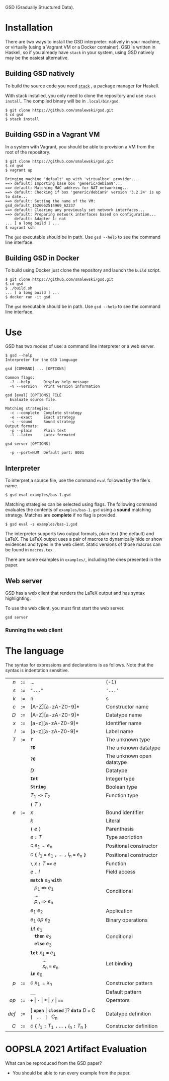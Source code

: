 GSD (Gradually Structured Data).

# Installation

There are two ways to install the GSD interpreter:
natively in your machine, or virtually
(using a Vagrant VM or a Docker container).
GSD is written in Haskell, so if you already have
`stack` in your system, using GSD natively may be
the easiest alternative.

## Building GSD natively

To build the source code you need [`stack`](https://docs.haskellstack.org/en/stable/install_and_upgrade/)
, a package manager for Haskell.

With stack installed, you only need to clone the
repository and use `stack install`.
The compiled binary will be in `.local/bin/gsd`.

```
$ git clone https://github.com/smalewski/gsd.git
$ cd gsd
$ stack install
```

## Building GSD in a Vagrant VM

In a system with Vagrant, you should be able to provision
a VM from the root of the repository.

```
$ git clone https://github.com/smalewski/gsd.git
$ cd gsd
$ vagrant up

Bringing machine 'default' up with 'virtualbox' provider...
==> default: Importing base box 'generic/debian9'...
==> default: Matching MAC address for NAT networking...
==> default: Checking if box 'generic/debian9' version '3.2.24' is up to date...
==> default: Setting the name of the VM: gsd_default_1626062514969_62237
==> default: Clearing any previously set network interfaces...
==> default: Preparing network interfaces based on configuration...
    default: Adapter 1: nat
... [ a long build ] ...
$ vagrant ssh
```

The `gsd` executable should be in path.
Use `gsd --help` to see the command line interface.

## Building GSD in Docker

To build using Docker just clone the repository and
launch the `build` script.

```
$ git clone https://github.com/smalewski/gsd.git
$ cd gsd
$ ./build.sh
... [ a long build ] ...
$ docker run -it gsd
```

The `gsd` executable should be in path.
Use `gsd --help` to see the command line interface.

# Use

GSD has two modes of use: a command line interpreter or
a web server.

```
$ gsd --help
Interpreter for the GSD language

gsd [COMMAND] ... [OPTIONS]

Common flags:
  -? --help      Display help message
  -V --version   Print version information

gsd [eval] [OPTIONS] FILE
  Evaluate source file.

Matching strategies:
  -c --complete  Complete strategy
  -e --exact     Exact strategy
  -s --sound     Sound strategy
Output formats:
  -p --plain     Plain text
  -l --latex     Latex formated

gsd server [OPTIONS]

  -p --port=NUM  Default port: 8001

```

## Interpreter

To interpret a source file, use the command `eval` followed by
the file's name.
```
$ gsd eval examples/bas-1.gsd
```

Matching strategies can be selected using flags.
The following command evaluates the contents of
`examples/bas-1.gsd` using a **sound** matching strategy.
Matches are **complete** if no flag is provided.
```
$ gsd eval -s examples/bas-1.gsd
```

The interpreter supports two output formats, plain text (the default)
and LaTeX. The LaTeX output uses a pair of macros to dynamically hide or show
evidences and types in the web client.
Static versions of those macros can be found in `macros.tex`.

There are some examples in `examples/`, including
the ones presented in the paper.

## Web server

GSD has a web client that renders
the LaTeX output and has syntax
highlighting.

To use the web client, you must first
start the web server.
```
gsd server
```

### Running the web client


# The language

The syntax for expressions and declarations is as follows. Note that the syntax is indentation sensitive.

|     |    |                                                                                |                                               |
| --: | :-: | :----------------------------------------------------------------------------- | :-------------------------------------------- |
| *n* | := | ... | \(-1\) | 0 | 1 | ...                                                     | Integer literals                              |
| *s* | := | `"..."` | `'...'`                                                                | String literals                               |
| *k* | := |  n | s                                                                      | Literals                                      |
| *c* | := |  [A-Z][a-zA-Z0-9]*                                                     | Constructor name                      |
| *D* | := |  [A-Z][a-zA-Z0-9]*                                                     | Datatype name              |
| *x* | := |  [a-z][a-zA-Z0-9]*                                                     | Identifier name            |
| *l* | := |  [a-z][a-zA-Z0-9]*                                                     | Label name                 |
| *T* | := | **`?`**                                                                     | The unknown type                              |
|     |    | **`?D`**                                                                 | The unknown datatype  |
|     |    | **`?O`**                                                                 | The unknown open datatype |
|     |    | *D*                                                             | Datatype |
|     |    | **`Int`**                                                                   | Integer type                                  |
|     |    | **`String`**                                                               | Boolean type                                  |
|     |    | *T*<sub>1</sub> **`->`** *T*<sub>2</sub>                                       | Function type                                 |
|     |    | **`(`** *T* **`)`**                                                            |                                               |
| *e* | := | *x*                                                                            | Bound identifier                              |
|     |    | *k*                                                                            | Literal                                       |
|     |    | **`(`** *e* **`)`**                                                            | Parenthesis                                   |
|     |    | *e* **`:`** *T*                                                                | Type ascription                               |
|     |    | *c* *e*<sub>1</sub> ... *e*<sub>n</sub>                             | Positional constructor         |
|     |    | *c* **`{`** *l*<sub>1</sub> **`=`** *e*<sub>1</sub> **`,`** ... **`,`** *l*<sub>n</sub> **`=`** *e*<sub>n</sub> **`}`** | Positional constructor         |
|     |    | **`\`** *x* **`:`** *T* **`=>`** *e*                                        | Function                                      |
|     |    | *e* **`.`** *l*                                         | Field access                       |
|     |    | **`match`** *e*<sub>0</sub> **`with`** <br> &nbsp;&nbsp; *p*<sub>1</sub> **`=>`** *e*<sub>1</sub> <br> &nbsp;&nbsp; ... <br> &nbsp;&nbsp; *p*<sub>n</sub> **`=>`** *e*<sub>n</sub> | Conditional                                   |
|     |    | *e*<sub>1</sub> *e*<sub>2</sub>                                                | Application                                   |
|     |    | *e*<sub>1</sub> *op* *e*<sub>2</sub>                                     | Binary operations                     |
|     |    | **`if`** *e*<sub>1</sub> <br> &nbsp;&nbsp; **`then`** *e*<sub>2</sub> <br> &nbsp;&nbsp; **`else`** *e*<sub>3</sub> | Conditional                                   |
|     |    | **`let`** *x*<sub>1</sub> **`=`** *e*<sub>1</sub> <br> &nbsp;&nbsp;&nbsp;&nbsp;&nbsp;&nbsp;&nbsp;&nbsp; ... <br> &nbsp;&nbsp;&nbsp;&nbsp;&nbsp;&nbsp;&nbsp;&nbsp; *x*<sub>n</sub> **`=`** *e*<sub>n</sub> <br> **`in`** *e*<sub>0</sub> | Let binding                                   |
| *p* | := |  *c* *x*<sub>1</sub> ... *x*<sub>n</sub>               | Constructor pattern |
|  | |  `__`              | Default pattern |
| *op* | := |  **`+`** &#124;  **`-`** &#124; **`*`** &#124; **`/`** &#124; **`==`**                                            | Operators        |
| | | | |
| *def* | := |  [ **`open`** &#124; **`closed`** ]? **`data`** *D* **`=`** C **<code> &#124; </code>** ... **<code> &#124; </code>** C<sub>n</sub> | Datatype definition |
| *C* | := | *c* **`{`** *l*<sub>1</sub> **`:`** *T*<sub>1</sub> **`,`** ... **`,`** *l*<sub>n</sub> **`:`** *T*<sub>n</sub> **`}`** | Constructor definition |


# OOPSLA 2021 Artifact Evaluation

What can be reproduced from the GSD paper?

- You should be able to run every example from the paper.
